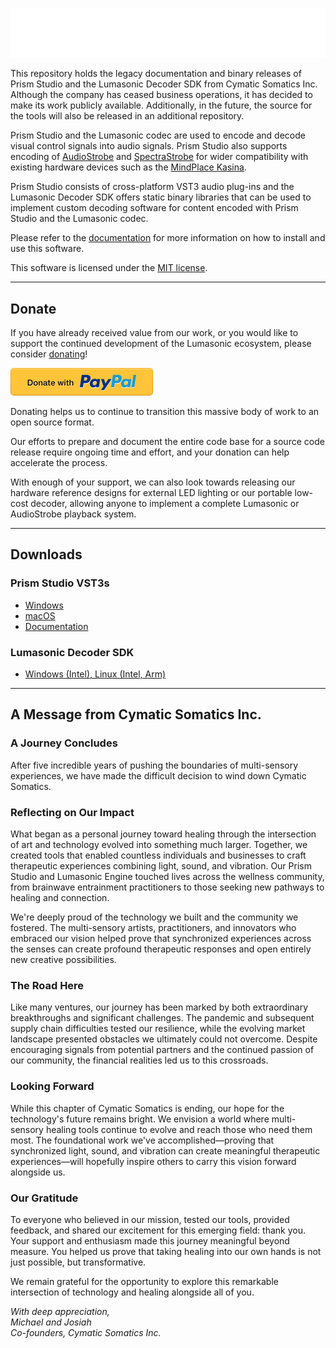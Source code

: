 ![Lumasonic Logo](Lumasonic_Logo.png)

This repository holds the legacy documentation and binary releases of Prism Studio and the 
Lumasonic Decoder SDK from Cymatic Somatics Inc. Although the company has ceased
business operations, it has decided to make its work publicly available. Additionally, in
the future, the source for the tools will also be released in an additional repository.

Prism Studio and the Lumasonic codec are used to encode and decode visual control signals into 
audio signals. Prism Studio also supports encoding of [AudioStrobe](https://audiostrobe.com/)
and [SpectraStrobe](docs/08-SpectraStrobe/01-spectrastrobe-introduction.md) for
wider compatibility with existing hardware devices such as the [MindPlace Kasina](https://mindplace.com/).

Prism Studio consists of cross-platform VST3 audio plug-ins and the
Lumasonic Decoder SDK offers static binary libraries that can be used to implement
custom decoding software for content encoded with Prism Studio and the Lumasonic codec.

Please refer to the [documentation](./docs/01-Installation/01-introduction.md)
for more information on how to install and use this software.

This software is licensed under the [MIT license](./LICENSE).

---

## Donate

If you have already received value from our work, or you would like to support the
continued development of the Lumasonic ecosystem, please consider [donating](https://www.paypal.com/donate/?business=GRU28YRJXKYRG&no_recurring=0&item_name=Thank+you+for+supporting+the+Lumasonic+project%21&currency_code=USD)!

[<img alt="PayPal Donate Button" src="DonateButton.png">](https://www.paypal.com/donate/?business=GRU28YRJXKYRG&no_recurring=0&item_name=Thank+you+for+supporting+the+Lumasonic+project%21&currency_code=USD)

Donating helps us to continue to transition this massive body of work to an open source format. 

Our efforts to prepare and document the entire code base for a source code release require
ongoing time and effort, and your donation can help accelerate the process.

With enough of your support, we can also look towards releasing our hardware reference designs
for external LED lighting or our portable low-cost decoder, allowing anyone to implement
a complete Lumasonic or AudioStrobe playback system.

---

## Downloads

### Prism Studio VST3s

* [Windows](https://github.com/Lumasonic/Lumasonic/releases/download/prism-studio-v1.0.2/PrismStudio_win.zip)
* [macOS](https://github.com/Lumasonic/Lumasonic/releases/download/prism-studio-v1.0.2/PrismStudio_macOS.zip)
* [Documentation](./docs/01-Installation/01-introduction.md)

### Lumasonic Decoder SDK

* [Windows (Intel), Linux (Intel, Arm)](https://github.com/Lumasonic/Lumasonic/releases/download/lumasonic-sdk-v1.0.2/LumasonicDecoderSDK_v1.0.2.zip)

---

## A Message from Cymatic Somatics Inc.

### A Journey Concludes

After five incredible years of pushing the boundaries of multi-sensory experiences, we have made the difficult decision to wind down Cymatic Somatics.

### Reflecting on Our Impact

What began as a personal journey toward healing through the intersection of art and technology evolved into something much larger. Together, we created tools that enabled countless individuals and businesses to craft therapeutic experiences combining light, sound, and vibration. Our Prism Studio and Lumasonic Engine touched lives across the wellness community, from brainwave entrainment practitioners to those seeking new pathways to healing and connection.

We're deeply proud of the technology we built and the community we fostered. The multi-sensory artists, practitioners, and innovators who embraced our vision helped prove that synchronized experiences across the senses can create profound therapeutic responses and open entirely new creative possibilities.

### The Road Here

Like many ventures, our journey has been marked by both extraordinary breakthroughs and significant challenges. The pandemic and subsequent supply chain difficulties tested our resilience, while the evolving market landscape presented obstacles we ultimately could not overcome. Despite encouraging signals from potential partners and the continued passion of our community, the financial realities led us to this crossroads.

### Looking Forward

While this chapter of Cymatic Somatics is ending, our hope for the technology's future remains bright. We envision a world where multi-sensory healing tools continue to evolve and reach those who need them most. The foundational work we've accomplished—proving that synchronized light, sound, and vibration can create meaningful therapeutic experiences—will hopefully inspire others to carry this vision forward alongside us.

### Our Gratitude

To everyone who believed in our mission, tested our tools, provided feedback, and shared our excitement for this emerging field: thank you. Your support and enthusiasm made this journey meaningful beyond measure. You helped us prove that taking healing into our own hands is not just possible, but transformative.

We remain grateful for the opportunity to explore this remarkable intersection of technology and healing alongside all of you.

_With deep appreciation,<br />
Michael and Josiah<br />
Co-founders, Cymatic Somatics Inc._
